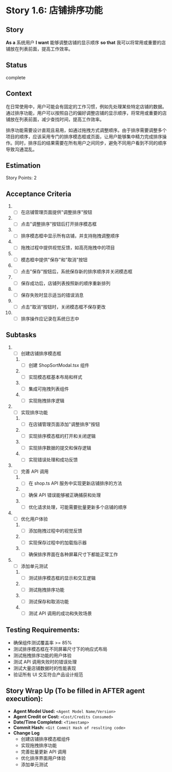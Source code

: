 # Story 1.6: 店铺排序功能

## Story

**As a** 系统用户
**I want** 能够调整店铺的显示顺序
**so that** 我可以将常用或重要的店铺放在列表前面，提高工作效率。

## Status

complete

## Context

在日常使用中，用户可能会有固定的工作习惯，例如先处理某些特定店铺的数据。通过排序功能，用户可以按照自己的偏好调整店铺的显示顺序，将常用或重要的店铺放在列表前面，减少查找时间，提高工作效率。

排序功能需要设计直观且易用，如通过拖拽方式调整顺序。由于排序需要调整多个项目的顺序，应该采用专门的排序模态框或页面，让用户能够集中精力完成排序操作。同时，排序后的结果需要在所有用户之间同步，避免不同用户看到不同的顺序导致沟通混乱。

## Estimation

Story Points: 2

## Acceptance Criteria

1. - [ ] 在店铺管理页面提供"调整排序"按钮
2. - [ ] 点击"调整排序"按钮后打开排序模态框
3. - [ ] 排序模态框中显示所有店铺，并支持拖拽调整顺序
4. - [ ] 拖拽过程中提供视觉反馈，如高亮拖拽中的项目
5. - [ ] 模态框中提供"保存"和"取消"按钮
6. - [ ] 点击"保存"按钮后，系统保存新的排序顺序并关闭模态框
7. - [ ] 保存成功后，店铺列表按照新的顺序重新排列
8. - [ ] 保存失败时显示适当的错误消息
9. - [ ] 点击"取消"按钮时，关闭模态框不保存更改
10. - [ ] 排序操作应记录在系统日志中

## Subtasks

1. - [ ] 创建店铺排序模态框
   1. - [ ] 创建 ShopSortModal.tsx 组件
   2. - [ ] 实现模态框基本布局和样式
   3. - [ ] 集成可拖拽列表组件
   4. - [ ] 实现拖拽排序逻辑
2. - [ ] 实现排序功能
   1. - [ ] 在店铺管理页面添加"调整排序"按钮
   2. - [ ] 实现排序模态框的打开和关闭逻辑
   3. - [ ] 实现排序数据的提交和保存逻辑
   4. - [ ] 实现错误处理和成功反馈
3. - [ ] 完善 API 调用
   1. - [ ] 在 shop.ts API 服务中实现更新店铺排序的方法
   2. - [ ] 确保 API 错误能够被正确捕获和处理
   3. - [ ] 优化请求处理，可能需要批量更新多个店铺的顺序
4. - [ ] 优化用户体验
   1. - [ ] 添加拖拽过程中的视觉反馈
   2. - [ ] 实现保存过程中的加载指示器
   3. - [ ] 确保排序界面在各种屏幕尺寸下都能正常工作
5. - [ ] 添加单元测试
   1. - [ ] 测试排序模态框的显示和交互逻辑
   2. - [ ] 测试拖拽排序功能
   3. - [ ] 测试保存和取消功能
   4. - [ ] 测试 API 调用的成功和失败场景

## Testing Requirements:

- 确保组件测试覆盖率 >= 85%
- 测试排序模态框在不同屏幕尺寸下的响应式布局
- 测试拖拽排序功能的用户体验
- 测试 API 调用失败时的错误处理
- 测试大量店铺数据时的性能表现
- 验证所有 UI 交互符合产品设计规范

## Story Wrap Up (To be filled in AFTER agent execution):

- **Agent Model Used:** `<Agent Model Name/Version>`
- **Agent Credit or Cost:** `<Cost/Credits Consumed>`
- **Date/Time Completed:** `<Timestamp>`
- **Commit Hash:** `<Git Commit Hash of resulting code>`
- **Change Log**
  - 创建店铺排序模态框组件
  - 实现拖拽排序功能
  - 完善批量更新 API 调用
  - 优化排序界面用户体验
  - 添加单元测试
